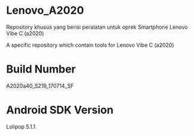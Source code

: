 # Lenovo_A2020
Repository khusus yang berisi peralatan untuk oprek Smartphone Lenovo Vibe C (a2020)

A specific repository which contain tools for Lenovo Vibe C (a2020)

# Build Number

A2020a40_S219_170714_SF

# Android SDK Version

Lolipop 5.1.1
